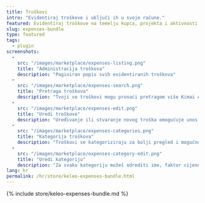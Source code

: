 ```yaml
---
title: Troškovi
intro: "Evidentiraj troškove i uključi ih u svoje račune."
featured: Evidentiraj troškove na temelju kupca, projekta i aktivnosti. Ovi se troškovi mogu kategorizirati i uključiti u tvoje račune.  
slug: expenses-bundle
type: featured
tags:
  - plugin
screenshots:
  - 
    src: "/images/marketplace/expenses-listing.png"
    title: "Administracija troškova"
    description: "Paginiran popis svih evidentiranih troškova"
  - 
    src: "/images/marketplace/expenses-search.png"
    title: "Pretraga troškova"
    description: "Tvoji se troškovi mogu pronaći pretragom više Kimai ekrana"
  - 
    src: "/images/marketplace/expenses-edit.png"
    title: "Uredi troškove"
    description: "Uređivanje ili stvaranje novog troška omogućuje unos ovih polja"
  - 
    src: "/images/marketplace/expenses-categories.png"
    title: "Kategorija troškova"
    description: "Troškovi se kategoriziraju za bolji pregled i mogućnosti filtriranja"
  - 
    src: "/images/marketplace/expenses-category-edit.png"
    title: "Uredi kategoriju"
    description: "Za svaku kategoriju možeš odrediti ime, faktor cijene i kratki tekst pomoći"
lang: hr
permalink: /hr/store/keleo-expenses-bundle.html
---
```


{% include store/keleo-expenses-bundle.md %}
